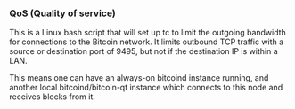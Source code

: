 ### QoS (Quality of service) ###

This is a Linux bash script that will set up tc to limit the outgoing bandwidth for connections to the Bitcoin network. It limits outbound TCP traffic with a source or destination port of 9495, but not if the destination IP is within a LAN.

This means one can have an always-on bitcoind instance running, and another local bitcoind/bitcoin-qt instance which connects to this node and receives blocks from it.
